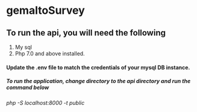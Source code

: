 # gemaltoSurvey
## To run the api, you will need the following 
1. My sql
2. Php 7.0 and above installed. 

#### Update the .env file to match the credentials of your mysql DB instance. 


##### To run the application, change directory to the api directory and run the command below 
###### php -S localhost:8000 -t public
